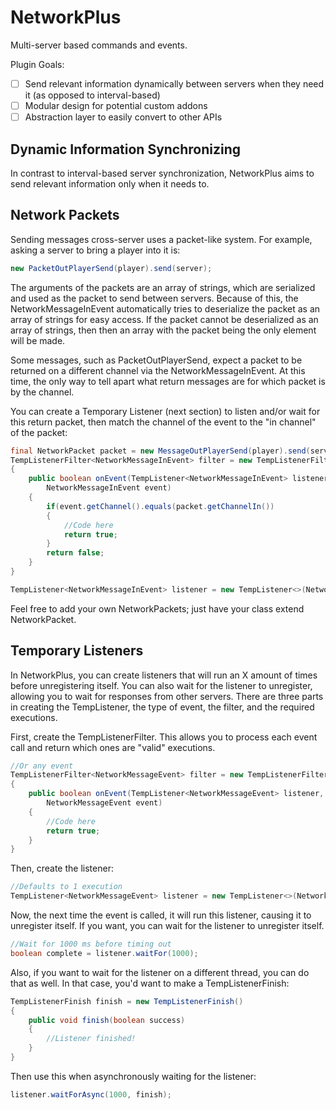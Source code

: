 NetworkPlus
======

Multi-server based commands and events.

Plugin Goals:
- [ ] Send relevant information dynamically between servers when they need it (as opposed to interval-based)
- [ ] Modular design for potential custom addons
- [ ] Abstraction layer to easily convert to other APIs

Dynamic Information Synchronizing
------
In contrast to interval-based server synchronization, NetworkPlus aims to send relevant information only when it needs to.

Network Packets
------
Sending messages cross-server uses a packet-like system. For example, asking a server to bring a player into it is:
```java
new PacketOutPlayerSend(player).send(server);
```

The arguments of the packets are an array of strings, which are serialized and used as the packet to send between servers.
Because of this, the NetworkMessageInEvent automatically tries to deserialize the packet as an array of strings for easy access.
If the packet cannot be deserialized as an array of strings, then then an array with the packet being the only element will be made.

Some messages, such as PacketOutPlayerSend, expect a packet to be returned on a different channel via the NetworkMessageInEvent.
At this time, the only way to tell apart what return messages are for which packet is by the channel.

You can create a Temporary Listener (next section) to listen and/or wait for this return packet,
then match the channel of the event to the "in channel" of the packet:
```java
final NetworkPacket packet = new MessageOutPlayerSend(player).send(server);
TempListenerFilter<NetworkMessageInEvent> filter = new TempListenerFilter<>()
{
    public boolean onEvent(TempListener<NetworkMessageInEvent> listener,
        NetworkMessageInEvent event)
    {
        if(event.getChannel().equals(packet.getChannelIn())
        {
            //Code here
            return true;
        }
        return false;
    }
}

TempListener<NetworkMessageInEvent> listener = new TempListener<>(NetworkMessageEvent.class, filter);
```

Feel free to add your own NetworkPackets; just have your class extend NetworkPacket.

Temporary Listeners
------
In NetworkPlus, you can create listeners that will run an X amount of times before unregistering itself.
You can also wait for the listener to unregister, allowing you to wait for responses from other servers.
There are three parts in creating the TempListener, the type of event, the filter, and the required executions.

First, create the TempListenerFilter.
This allows you to process each event call and return which ones are "valid" executions.
```java
//Or any event
TempListenerFilter<NetworkMessageEvent> filter = new TempListenerFilter<>()
{
    public boolean onEvent(TempListener<NetworkMessageEvent> listener,
        NetworkMessageEvent event)
    {
        //Code here
        return true;
    }
}
```

Then, create the listener:
```java
//Defaults to 1 execution
TempListener<NetworkMessageEvent> listener = new TempListener<>(NetworkMessageEvent.class, filter);
```

Now, the next time the event is called, it will run this listener, causing it to unregister itself.
If you want, you can wait for the listener to unregister itself.

```java
//Wait for 1000 ms before timing out
boolean complete = listener.waitFor(1000);
```

Also, if you want to wait for the listener on a different thread, you can do that as well. In that case,
you'd want to make a TempListenerFinish:

```java
TempListenerFinish finish = new TempListenerFinish()
{
    public void finish(boolean success)
    {
        //Listener finished!
    }
}
```

Then use this when asynchronously waiting for the listener:

```java
listener.waitForAsync(1000, finish);
```